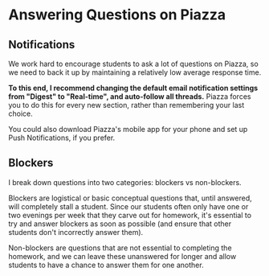 # Answering Questions on Piazza

## Notifications

We work hard to encourage students to ask a lot of questions on Piazza, so we need to back it up by maintaining a relatively low average response time.

**To this end, I recommend changing the default email notification settings from "Digest" to "Real-time", and auto-follow all threads.** Piazza forces you to do this for every new section, rather than remembering your last choice.

You could also download Piazza's mobile app for your phone and set up Push Notifications, if you prefer.

## Blockers

I break down questions into two categories: blockers vs non-blockers. 

Blockers are logistical or basic conceptual questions that, until answered, will completely stall a student. Since our students often only have one or two evenings per week that they carve out for homework, it's essential to try and answer blockers as soon as possible (and ensure that other students don't incorrectly answer them).

Non-blockers are questions that are not essential to completing the homework, and we can leave these unanswered for longer and allow students to have a chance to answer them for one another.